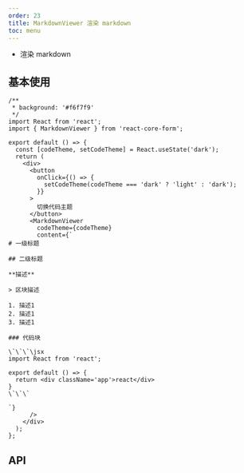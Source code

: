 ```yaml
---
order: 23
title: MarkdownViewer 渲染 markdown
toc: menu
---
```


<Alert>

- 渲染 markdown

</Alert>

## 基本使用

```tsx
/**
 * background: '#f6f7f9'
 */
import React from 'react';
import { MarkdownViewer } from 'react-core-form';

export default () => {
  const [codeTheme, setCodeTheme] = React.useState('dark');
  return (
    <div>
      <button
        onClick={() => {
          setCodeTheme(codeTheme === 'dark' ? 'light' : 'dark');
        }}
      >
        切换代码主题
      </button>
      <MarkdownViewer
        codeTheme={codeTheme}
        content={`
# 一级标题

## 二级标题

**描述**

> 区块描述

1. 描述1
2. 描述1
3. 描述1

### 代码块

\`\`\`\jsx
import React from 'react';

export default () => {
  return <div className='app'>react</div>
}
\`\`\`

`}
      />
    </div>
  );
};
```

## API

<API src="../../src/markdown-viewer/index.tsx" hideTitle></API>
